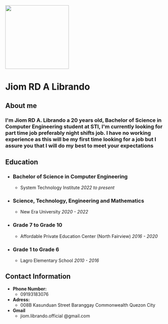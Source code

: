 <img src="https://github.com/DYOMM/app-dev/assets/170184439/f5f9d53c-596a-4e0f-8448-754f02fd7311" width="200" height="200">

# Jiom RD A Librando
## About me
### I'm Jiom RD A. Librando a 20 years old, Bachelor of Science in Computer Engineering student at STI, I'm currently looking for part time job preferably night shifts job. I have no working experience as this will be my first time looking for a job but I assure you that I will do my best to meet your expectations

## Education
- ### **Bachelor of Science in Computer Engineering**
  -  System Technology Institute *2022 to present*
- ### Science, Technology, Engineering and Mathematics
  - New Era University *2020 - 2022*
- ### Grade 7 to Grade 10
  - Affordable Private Education Center (North Fairview) *2016 - 2020*
- ### Grade 1 to Grade 6
   - Lagro Elementary School *2010 - 2016*

## Contact Information
- **Phone Number:**
   - 09193183076
- **Adress:**
  - 008B Kasunduan Street Baranggay Commonwealth Quezon City
- **Gmail**
  - jiom.librando.official @gmail.com
